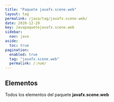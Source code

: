 ```yaml
---
title: "Paquete javafx.scene.web"
layout: tag
permalink: /java/tag/javafx.scene.web/
date: 2020-12-29
key: Javapaquetejavafx.scene.web
sidebar: 
  nav: java
aside: 
  toc: true
pagination: 
  enabled: true
  tag: "javafx.scene.web"
  permalink: /:num/
---
```


<h2>Elementos</h2>
Todos los elementos del paquete <strong>javafx.scene.web</strong>
